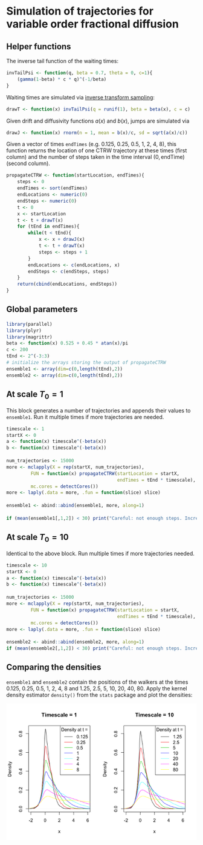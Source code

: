 Simulation of trajectories for variable order fractional diffusion
================

Helper functions
----------------

The inverse tail function of the waiting times:

``` r
invTailPsi <- function(q, beta = 0.7, theta = 0, c=1){
    (gamma(1-beta) * c * q)^(-1/beta)
}
```

Waiting times are simulated via [inverse transform sampling](https://en.wikipedia.org/wiki/Inverse_transform_sampling):

``` r
drawT <- function(x) invTailPsi(q = runif(1), beta = beta(x), c = c)
```

Given drift and diffusivity functions *a*(*x*) and *b*(*x*), jumps are simulated via

``` r
drawJ <- function(x) rnorm(n = 1, mean = b(x)/c, sd = sqrt(a(x)/c))
```

Given a vector of times `endTimes` (e.g. 0.125, 0.25, 0.5, 1, 2, 4, 8), this function returns the location of one CTRW trajectory at these times (first column) and the number of steps taken in the time interval (0, endTime) (second column).

``` r
propagateCTRW <- function(startLocation, endTimes){
    steps <- 0
    endTimes <- sort(endTimes)
    endLocations <- numeric(0)
    endSteps <- numeric(0)
    t <- 0
    x <- startLocation
    t <- t + drawT(x)
    for (tEnd in endTimes){
        while(t < tEnd){
            x <- x + drawJ(x)
            t <- t + drawT(x)
            steps <- steps + 1
        }
        endLocations <- c(endLocations, x)
        endSteps <- c(endSteps, steps)
    }
    return(cbind(endLocations, endSteps))
}
```

Global parameters
-----------------

``` r
library(parallel)
library(plyr)
library(magrittr)
beta <- function(x) 0.525 + 0.45 * atan(x)/pi
c <- 200
tEnd <- 2^(-3:3)
# initialize the arrays storing the output of propagateCTRW
ensemble1 <- array(dim=c(0,length(tEnd),2))
ensemble2 <- array(dim=c(0,length(tEnd),2))
```

At scale *T*<sub>0</sub> = 1
----------------------------

This block generates a number of trajectories and appends their values to `ensemble1`. Run it multiple times if more trajectories are needed.

``` r
timescale <- 1
startX <- 0
a <- function(x) timescale^(-beta(x))
b <- function(x) timescale^(-beta(x))

num_trajectories <- 15000
more <- mclapply(X = rep(startX, num_trajectories), 
         FUN = function(x) propagateCTRW(startLocation = startX, 
                                         endTimes = tEnd * timescale), 
         mc.cores = detectCores())
more <- laply(.data = more, .fun = function(slice) slice)

ensemble1 <- abind::abind(ensemble1, more, along=1)

if (mean(ensemble1[,1,2]) < 30) print("Careful: not enough steps. Increase c.")
```

At scale *T*<sub>0</sub> = 10
-----------------------------

Identical to the above block. Run multiple times if more trajectories needed.

``` r
timescale <- 10
startX <- 0
a <- function(x) timescale^(-beta(x))
b <- function(x) timescale^(-beta(x))

num_trajectories <- 15000
more <- mclapply(X = rep(startX, num_trajectories), 
         FUN = function(x) propagateCTRW(startLocation = startX, 
                                         endTimes = tEnd * timescale), 
         mc.cores = detectCores())
more <- laply(.data = more, .fun = function(slice) slice)

ensemble2 <- abind::abind(ensemble2, more, along=1)
if (mean(ensemble2[,1,2]) < 30) print("Careful: not enough steps. Increase c.")
```

Comparing the densities
-----------------------

`ensemble1` and `ensemble2` contain the positions of the walkers at the times 0.125, 0.25, 0.5, 1, 2, 4, 8 and 1.25, 2.5, 5, 10, 20, 40, 80. Apply the kernel density estimator `density()` from the `stats` package and plot the densities:

![](README_files/figure-markdown_github-ascii_identifiers/plot-together-1.png)
